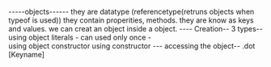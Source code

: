 -----objects------
 they are datatype (referencetype(retruns objects when typeof is used))
 they contain properities, methods.
 they are know as keys and values.
 we can creat  an object inside a object.
---- Creation-- 
  3 types--
        using object literals - can used only once -    
        using object constructor
        using constructor
--- accessing the object--
   .dot 
   [Keyname]
